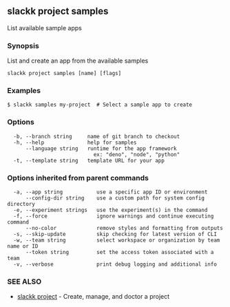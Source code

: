 ## slackk project samples

List available sample apps

### Synopsis

List and create an app from the available samples

```
slackk project samples [name] [flags]
```

### Examples

```
$ slackk samples my-project  # Select a sample app to create
```

### Options

```
  -b, --branch string     name of git branch to checkout
  -h, --help              help for samples
      --language string   runtime for the app framework
                            ex: "deno", "node", "python"
  -t, --template string   template URL for your app
```

### Options inherited from parent commands

```
  -a, --app string           use a specific app ID or environment
      --config-dir string    use a custom path for system config directory
  -e, --experiment strings   use the experiment(s) in the command
  -f, --force                ignore warnings and continue executing command
      --no-color             remove styles and formatting from outputs
  -s, --skip-update          skip checking for latest version of CLI
  -w, --team string          select workspace or organization by team name or ID
      --token string         set the access token associated with a team
  -v, --verbose              print debug logging and additional info
```

### SEE ALSO

* [slackk project](slackk_project.md)	 - Create, manage, and doctor a project

